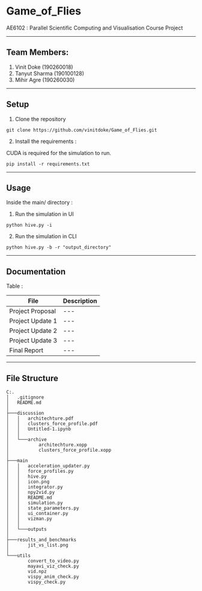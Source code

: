 # Game_of_Flies
AE6102 : Parallel Scientific Computing and Visualisation
Course Project

----
## Team Members: 
1. Vinit Doke (190260018)
2. Tanyut Sharma (190100128)
3. Mihir Agre (190260030)
---
## Setup
1. Clone the repository
```
git clone https://github.com/vinitdoke/Game_of_Flies.git
```
2. Install the requirements :


CUDA is required for the simulation to run.
```
pip install -r requirements.txt
```
---
## Usage
Inside the main/ directory :
1. Run the simulation in UI
```
python hive.py -i
```
2. Run the simulation in CLI
```
python hive.py -b -r "output_directory"
```
---
## Documentation

Table :

| File | Description |
| --- | --- |
| Project Proposal | --- |
| Project Update 1 | --- |
| Project Update 2 | --- |
| Project Update 3 | --- |
| Final Report     | --- |




---
## File Structure
```
C:.
│   .gitignore
│   README.md
│
├───discussion
│   │   architechture.pdf
│   │   clusters_force_profile.pdf
│   │   Untitled-1.ipynb
│   │   
│   └───archive
│           architechture.xopp
│           clusters_force_profile.xopp
│
├───main
│   │   acceleration_updater.py
│   │   force_profiles.py
│   │   hive.py
│   │   icon.png
│   │   integrator.py
│   │   npy2vid.py
│   │   README.md
│   │   simulation.py
│   │   state_parameters.py
│   │   ui_container.py
│   │   vizman.py
│   │   
│   └───outputs
│           
├───results_and_benchmarks
│       jit_vs_list.png
│       
└───utils
        convert_to_video.py
        mayavi_viz_check.py
        vid.npz
        vispy_anim_check.py
        vispy_check.py
```